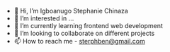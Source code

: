 - 👋 Hi, I’m Igboanugo Stephanie Chinaza
- 👀 I’m interested in ...
- 🌱 I’m currently learning frontend web development
- 💞️ I’m looking to collaborate on different projects
- 📫 How to reach me - sterphben@gmail.com

<!---
Chinazaa/Chinazaa is a ✨ special ✨ repository because its `README.md` (this file) appears on your GitHub profile.
You can click the Preview link to take a look at your changes.
--->
